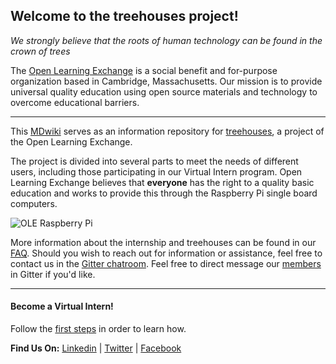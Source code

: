 ## Welcome to the treehouses project!
*We strongly believe that the roots of human technology can be found in the crown of trees*


The [Open Learning Exchange](http://www.ole.org/) is a social benefit and for-purpose organization based in Cambridge, Massachusetts. Our mission is to provide universal quality education using open source materials and technology to overcome educational barriers.

---

This [MDwiki](https://dynalon.github.io/mdwiki/#!index.md) serves as an information repository for [treehouses](https://github.com/treehouses), a project of the Open Learning Exchange.


The  project is divided into several parts to meet the needs of different users, including those participating in our Virtual Intern program. Open Learning Exchange believes that **everyone** has the right to a quality basic education and works to provide this through the Raspberry Pi single board computers. 

![OLE Raspberry Pi](./images/OLE_RPi.png)

More information about the internship and treehouses can be found in our [FAQ](https://treehouses.io/#!./pages/vi/faq.md#General_Internship_Questions). 
Should you wish to reach out for information or assistance, feel free to contact us in the [Gitter chatroom](https://gitter.im/treehouses/Lobby). Feel free to direct message our [members](./pages/vi/team.md) in Gitter if you'd like.

---

#### Become a Virtual Intern!
Follow the [first steps](pages/vi/firststeps.md) in order to learn how.

**Find Us On:** [Linkedin](https://www.linkedin.com/company/open-learning-exchange) | [Twitter](https://twitter.com/oleorg) | [Facebook](https://www.facebook.com/openlearningexchange/)


